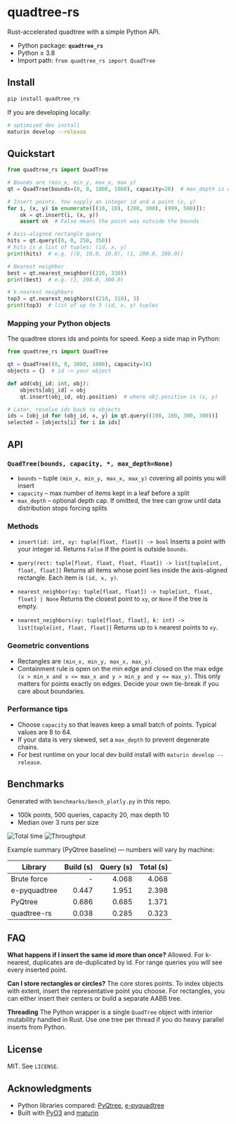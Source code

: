 # quadtree-rs

Rust-accelerated quadtree with a simple Python API.

* Python package: **`quadtree_rs`**
* Python ≥ 3.8
* Import path: `from quadtree_rs import QuadTree`

## Install

```bash
pip install quadtree_rs
```

If you are developing locally:

```bash
# optimized dev install
maturin develop --release
```

## Quickstart

```python
from quadtree_rs import QuadTree

# Bounds are (min_x, min_y, max_x, max_y)
qt = QuadTree(bounds=(0, 0, 1000, 1000), capacity=20)  # max_depth is optional

# Insert points. You supply an integer id and a point (x, y)
for i, (x, y) in enumerate([(10, 10), (200, 300), (999, 500)]):
    ok = qt.insert(i, (x, y))
    assert ok  # False means the point was outside the bounds

# Axis-aligned rectangle query
hits = qt.query((0, 0, 250, 350))
# hits is a list of tuples: (id, x, y)
print(hits)  # e.g. [(0, 10.0, 10.0), (1, 200.0, 300.0)]

# Nearest neighbor
best = qt.nearest_neighbor((210, 310))
print(best)  # e.g. (1, 200.0, 300.0)

# k-nearest neighbors
top3 = qt.nearest_neighbors((210, 310), 3)
print(top3)  # list of up to 3 (id, x, y) tuples
```

### Mapping your Python objects

The quadtree stores ids and points for speed. Keep a side map in Python:

```python
from quadtree_rs import QuadTree

qt = QuadTree((0, 0, 1000, 1000), capacity=16)
objects = {}  # id -> your object

def add(obj_id: int, obj):
    objects[obj_id] = obj
    qt.insert(obj_id, obj.position)  # where obj.position is (x, y)

# Later, resolve ids back to objects
ids = [obj_id for (obj_id, x, y) in qt.query((100, 100, 300, 300))]
selected = [objects[i] for i in ids]
```

## API

### `QuadTree(bounds, capacity, *, max_depth=None)`

* `bounds` – tuple `(min_x, min_y, max_x, max_y)` covering all points you will insert
* `capacity` – max number of items kept in a leaf before a split
* `max_depth` – optional depth cap. If omitted, the tree can grow until data distribution stops forcing splits

### Methods

* `insert(id: int, xy: tuple[float, float]) -> bool`
  Inserts a point with your integer id. Returns `False` if the point is outside `bounds`.

* `query(rect: tuple[float, float, float, float]) -> list[tuple[int, float, float]]`
  Returns all items whose point lies inside the axis-aligned rectangle. Each item is `(id, x, y)`.

* `nearest_neighbor(xy: tuple[float, float]) -> tuple[int, float, float] | None`
  Returns the closest point to `xy`, or `None` if the tree is empty.

* `nearest_neighbors(xy: tuple[float, float], k: int) -> list[tuple[int, float, float]]`
  Returns up to `k` nearest points to `xy`.

### Geometric conventions

* Rectangles are `(min_x, min_y, max_x, max_y)`.
* Containment rule is open on the min edge and closed on the max edge
  `(x > min_x and x <= max_x and y > min_y and y <= max_y)`.
  This only matters for points exactly on edges. Decide your own tie-break if you care about boundaries.

### Performance tips

* Choose `capacity` so that leaves keep a small batch of points. Typical values are 8 to 64.
* If your data is very skewed, set a `max_depth` to prevent degenerate chains.
* For best runtime on your local dev build install with `maturin develop --release`.

## Benchmarks

Generated with `benchmarks/bench_plotly.py` in this repo.

* 100k points, 500 queries, capacity 20, max depth 10
* Median over 3 runs per size

![Total time](assets/quadtree_bench_time.png)
![Throughput](assets/quadtree_bench_throughput.png)

Example summary (PyQtree baseline) — numbers will vary by machine:

| Library | Build (s) | Query (s) | Total (s) |
|---|---:|---:|---:|
| Brute force  | - | 4.068 | 4.068 |
| e-pyquadtree | 0.447 | 1.951 | 2.398 |
| PyQtree      | 0.686 | 0.685 | 1.371 |
| quadtree-rs  | 0.038 | 0.285 | 0.323 |

## FAQ

**What happens if I insert the same id more than once?**
Allowed. For k-nearest, duplicates are de-duplicated by id. For range queries you will see every inserted point.

**Can I store rectangles or circles?**
The core stores points. To index objects with extent, insert the representative point you choose. For rectangles, you can either insert their centers or build a separate AABB tree.

**Threading**
The Python wrapper is a single `QuadTree` object with interior mutability handled in Rust. Use one tree per thread if you do heavy parallel inserts from Python.

## License

MIT. See `LICENSE`.

## Acknowledgments

* Python libraries compared: [PyQtree], [e-pyquadtree]
* Built with [PyO3] and [maturin]

[PyQtree]: https://pypi.org/project/pyqtree/
[e-pyquadtree]: https://pypi.org/project/e-pyquadtree/
[PyO3]: https://pyo3.rs/
[maturin]: https://www.maturin.rs/

